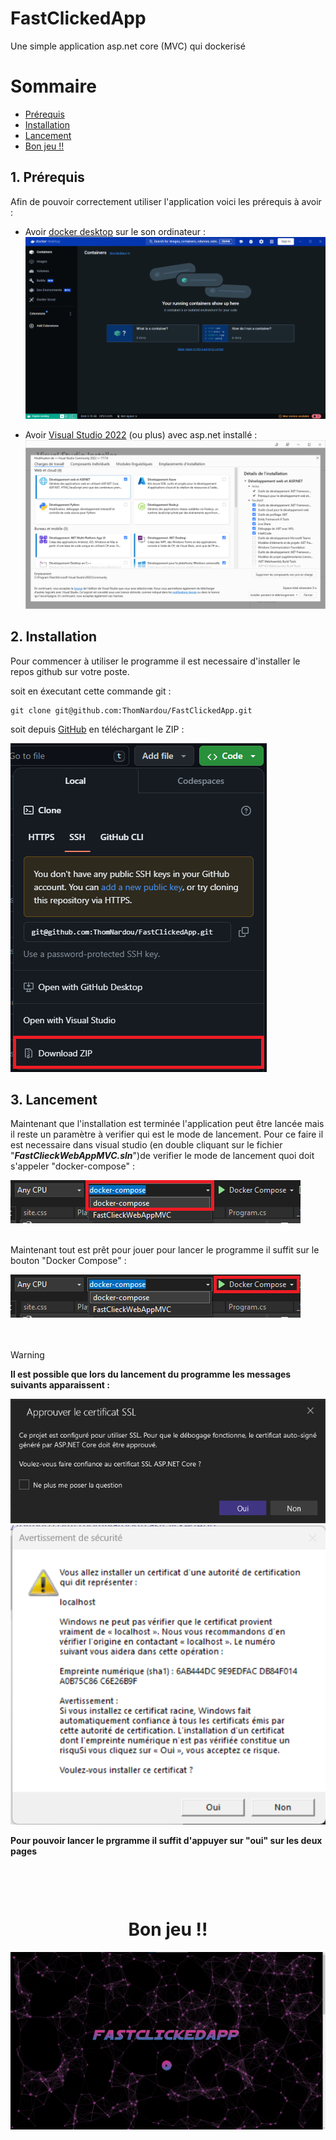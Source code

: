 # FastClickedApp

Une simple application asp.net core (MVC) qui dockerisé

# Sommaire

- [Prérequis](#1-prérquis)
- [Installation](#2-installation)
- [Lancement](#3-lancement)
- [Bon jeu !!](#bon-jeu-)

## 1. Prérequis

Afin de pouvoir correctement utiliser l'application voici les prérequis à avoir :

- Avoir <a href="https://www.docker.com/products/docker-desktop/">docker desktop</a> sur le son ordinateur :
  <img src="./image/docker.png">

- Avoir <a href="https://visualstudio.microsoft.com/fr/downloads/">Visual Studio 2022</a> (ou plus) avec asp.net installé :
  <img src="./image/vs2022.png">

## 2. Installation

Pour commencer à utiliser le programme il est necessaire d'installer le repos github sur votre poste. </br>

soit en éxecutant cette commande git :

```git
git clone git@github.com:ThomNardou/FastClickedApp.git
```

soit depuis <a href="https://github.com/ThomNardou/FastClickedApp">GitHub</a> en téléchargant le ZIP :

<img src="./image/githubZip.png" />

## 3. Lancement

Maintenant que l'installation est terminée l'application peut être lancée mais il reste un paramètre à verifier qui est le mode de lancement. Pour ce faire il est necessaire dans visual studio (en double cliquant sur le fichier "**_FastClieckWebAppMVC.sln_**")de verifier le mode de lancement quoi doit s'appeler "docker-compose" :

<img src="./image/dockercomposeOption.png" />

</br>
</br>

Maintenant tout est prêt pour jouer pour lancer le programme il suffit sur le bouton "Docker Compose" :

<img src="./image/dockercomposeOption2.png" />

</br>
</br>
</br>

> [!WARNING]
> **Il est possible que lors du lancement du programme les messages suivants apparaissent :**
>
> <img src="./image/SSLCertificate.png">
> <img src="./image/SSLCertificate2.png">
>
> **Pour pouvoir lancer le prgramme il suffit d'appuyer sur "oui" sur les deux pages**



<h1 style="margin-top: 100px; text-align: center">Bon jeu !!</h1>
<img src="./image/homePage.png" />
